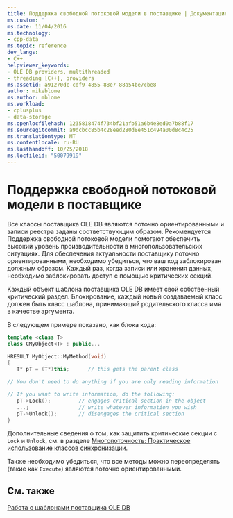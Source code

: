 ```yaml
---
title: Поддержка свободной потоковой модели в поставщике | Документация Майкрософт
ms.custom: ''
ms.date: 11/04/2016
ms.technology:
- cpp-data
ms.topic: reference
dev_langs:
- C++
helpviewer_keywords:
- OLE DB providers, multithreaded
- threading [C++], providers
ms.assetid: a91270dc-cdf9-4855-88e7-88a54be7cbe8
author: mikeblome
ms.author: mblome
ms.workload:
- cplusplus
- data-storage
ms.openlocfilehash: 1235818474f734bf21afb51a6b4e8ed0a7b88f17
ms.sourcegitcommit: a9dcbcc85b4c28eed280d8e451c494a00d8c4c25
ms.translationtype: MT
ms.contentlocale: ru-RU
ms.lasthandoff: 10/25/2018
ms.locfileid: "50079919"
---
```

# <a name="supporting-free-threading-in-your-provider"></a>Поддержка свободной потоковой модели в поставщике

Все классы поставщика OLE DB являются поточно ориентированными и записи реестра заданы соответствующим образом. Рекомендуется Поддержка свободной потоковой модели помогают обеспечить высокий уровень производительности в многопользовательских ситуациях. Для обеспечения актуальности поставщику поточно ориентированными, необходимо убедиться, что ваш код заблокирован должным образом. Каждый раз, когда записи или хранения данных, необходимо заблокировать доступ с помощью критических секций.

Каждый объект шаблона поставщика OLE DB имеет свой собственный критический раздел. Блокирование, каждый новый создаваемый класс должен быть класс шаблона, принимающий родительского класса имя в качестве аргумента.

В следующем примере показано, как блока кода:

```cpp
template <class T>
class CMyObject<T> : public...

HRESULT MyObject::MyMethod(void)
{
   T* pT = (T*)this;      // this gets the parent class

// You don't need to do anything if you are only reading information

// If you want to write information, do the following:
   pT->Lock();         // engages critical section in the object
   ...;                // write whatever information you wish
   pT->Unlock();       // disengages the critical section
}
```

Дополнительные сведения о том, как защитить критические секции с `Lock` и `Unlock`, см. в разделе [Многопоточность: Практическое использование классов синхронизации](../../parallel/multithreading-how-to-use-the-synchronization-classes.md).

Также необходимо убедиться, что все методы можно переопределять (такие как `Execute`) являются поточно ориентированными.

## <a name="see-also"></a>См. также

[Работа с шаблонами поставщика OLE DB](../../data/oledb/working-with-ole-db-provider-templates.md)
